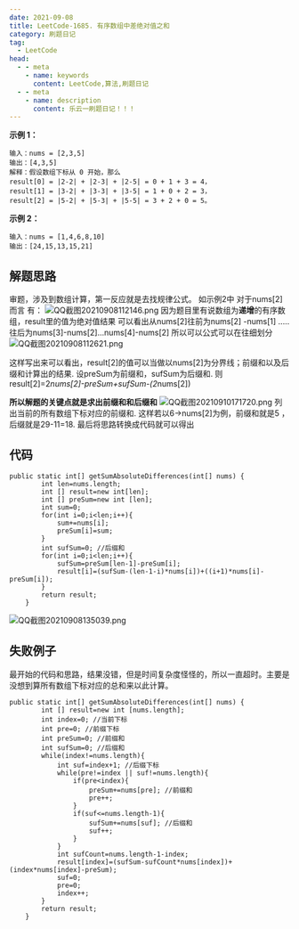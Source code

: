 ```yaml
---
date: 2021-09-08
title: LeetCode-1685. 有序数组中差绝对值之和
category: 刷题日记
tag:
  - LeetCode
head:
  - - meta
    - name: keywords
      content: LeetCode,算法,刷题日记
  - - meta
    - name: description
      content: 乐云一刷题日记！！！
---
```

**示例 1：**
```
输入：nums = [2,3,5]
输出：[4,3,5]
解释：假设数组下标从 0 开始，那么
result[0] = |2-2| + |2-3| + |2-5| = 0 + 1 + 3 = 4，
result[1] = |3-2| + |3-3| + |3-5| = 1 + 0 + 2 = 3，
result[2] = |5-2| + |5-3| + |5-5| = 3 + 2 + 0 = 5。
```
**示例 2：**
```
输入：nums = [1,4,6,8,10]
输出：[24,15,13,15,21]
```
## 解题思路
审题，涉及到数组计算，第一反应就是去找规律公式。
如示例2中  对于nums[2]而言 有：
![QQ截图20210908112146.png](https://leyuna-blog-img.oss-cn-hangzhou.aliyuncs.com/image/2021-09-08/QQ截图20210908112146.png)
因为题目里有说数组为**递增**的有序数组，result里的值为绝对值结果
可以看出从nums[2]往前为nums[2] -nums[1] .....往后为nums[3]-nums[2]...nums[4]-nums[2]
所以可以公式可以在往细划分
![QQ截图20210908112621.png](https://leyuna-blog-img.oss-cn-hangzhou.aliyuncs.com/image/2021-09-08/QQ截图20210908112621.png)

这样写出来可以看出，result[2]的值可以当做以nums[2]为分界线；前缀和以及后缀和计算出的结果.
设preSum为前缀和，sufSum为后缀和.
则result[2]=2*nums[2]-preSum+sufSum-(2*nums[2])

**所以解题的关键点就是求出前缀和和后缀和**
![QQ截图20210910171720.png](https://leyuna-blog-img.oss-cn-hangzhou.aliyuncs.com/image/2021-09-10/QQ截图20210910171720.png)
列出当前的所有数组下标对应的前缀和.
这样若以6->nums[2]为例，前缀和就是5  ，后缀就是29-11=18.
最后将思路转换成代码就可以得出
## 代码
```
public static int[] getSumAbsoluteDifferences(int[] nums) {
        int len=nums.length;
        int [] result=new int[len];
        int [] preSum=new int [len];
        int sum=0;
        for(int i=0;i<len;i++){
            sum+=nums[i];
            preSum[i]=sum;
        }
        int sufSum=0; //后缀和
        for(int i=0;i<len;i++){
            sufSum=preSum[len-1]-preSum[i];
            result[i]=(sufSum-(len-1-i)*nums[i])+((i+1)*nums[i]-preSum[i]);
        }
        return result;
    }
```
![QQ截图20210908135039.png](https://leyuna-blog-img.oss-cn-hangzhou.aliyuncs.com/image/2021-09-08/QQ截图20210908135039.png)

## 失败例子
最开始的代码和思路，结果没错，但是时间复杂度怪怪的，所以一直超时。主要是没想到算所有数组下标对应的总和来以此计算。
```
public static int[] getSumAbsoluteDifferences(int[] nums) {
        int [] result=new int [nums.length];
        int index=0; //当前下标
        int pre=0; //前缀下标
        int preSum=0; //前缀和
        int sufSum=0; //后缀和
        while(index!=nums.length){
            int suf=index+1; //后缀下标
            while(pre!=index || suf!=nums.length){
                if(pre<index){
                    preSum+=nums[pre]; //前缀和
                    pre++;
                }
                if(suf<=nums.length-1){
                    sufSum+=nums[suf]; //后缀和
                    suf++;
                }
            }
            int sufCount=nums.length-1-index;
            result[index]=(sufSum-sufCount*nums[index])+(index*nums[index]-preSum);
            suf=0;
            pre=0;
            index++;
        }
        return result;
    }
```
